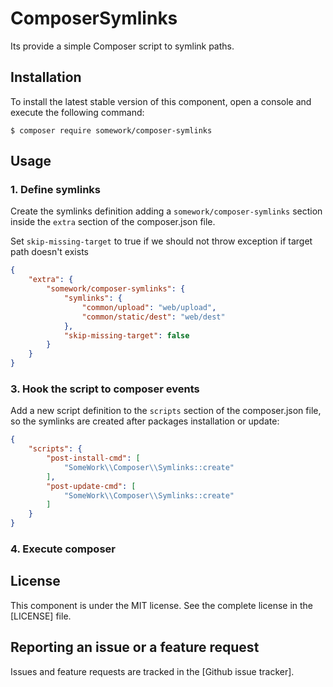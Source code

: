 ComposerSymlinks
=====================

Its provide a simple Composer script to symlink paths.

Installation
------------

To install the latest stable version of this component, open a console and execute the following command:

```
$ composer require somework/composer-symlinks
```

Usage
-----

### 1. Define symlinks

Create the symlinks definition adding a `somework/composer-symlinks` section inside the `extra` section of the composer.json file.

Set `skip-missing-target` to true if we should not throw exception if target path doesn't exists 
```json
{
    "extra": {
        "somework/composer-symlinks": {
            "symlinks": {
                "common/upload": "web/upload",
                "common/static/dest": "web/dest"
            },
            "skip-missing-target": false
        }
    }
}
```

### 3. Hook the script to composer events

Add a new script definition to the `scripts` section of the composer.json file, so the symlinks are created after
packages installation or update:
```json
{
    "scripts": {
        "post-install-cmd": [
            "SomeWork\\Composer\\Symlinks::create"
        ],
        "post-update-cmd": [
            "SomeWork\\Composer\\Symlinks::create"
        ]
    }
}
```

### 4. Execute composer

License
-------

This component is under the MIT license. See the complete license in the [LICENSE] file.


Reporting an issue or a feature request
---------------------------------------

Issues and feature requests are tracked in the [Github issue tracker].
